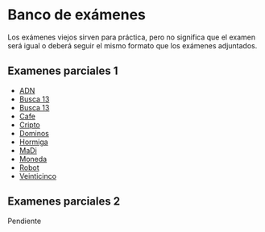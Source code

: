 # Banco de exámenes

<div class="alert alert-danger" role="alert">
  <i class="fa fa fa-exclamation-triangle fa-inverse fa-lg"></i> Los exámenes viejos sirven para práctica, pero no significa que el examen será igual o deberá seguir el mismo formato que los exámenes adjuntados.
</div>

## Examenes parciales 1

- [ADN](https://github.com/sivanahamer/programacion-1/blob/main/00-Examenes/parciales1/examen1-ADN.pdf)
- [Busca 13](https://github.com/sivanahamer/programacion-1/blob/main/00-Examenes/parciales1/examen1-Busca%2013.pdf)
- [Busca 13](https://github.com/sivanahamer/programacion-1/blob/main/00-Examenes/parciales1/examen1-Busca%2013.pdf)
- [Cafe](https://github.com/sivanahamer/programacion-1/blob/main/00-Examenes/parciales1/examen1-Cafe.pdf)
- [Cripto](https://github.com/sivanahamer/programacion-1/blob/main/00-Examenes/parciales1/examen1-Cripto.pdf)
- [Dominos](https://github.com/sivanahamer/programacion-1/blob/main/00-Examenes/parciales1/examen1-Dominos.pdf)
- [Hormiga](https://github.com/sivanahamer/programacion-1/blob/main/00-Examenes/parciales1/examen1-Hormiga.pdf)
- [MaDi](https://github.com/sivanahamer/programacion-1/blob/main/00-Examenes/parciales1/examen1-MaDi.pdf)
- [Moneda](https://github.com/sivanahamer/programacion-1/blob/main/00-Examenes/parciales1/examen1-Moneda.pdf)
- [Robot](https://github.com/sivanahamer/programacion-1/blob/main/00-Examenes/parciales1/examen1-Robot.pdf)
- [Veinticinco](https://github.com/sivanahamer/programacion-1/blob/main/00-Examenes/parciales1/examen1-Veinticinco.pdf)

## Examenes parciales 2

Pendiente
